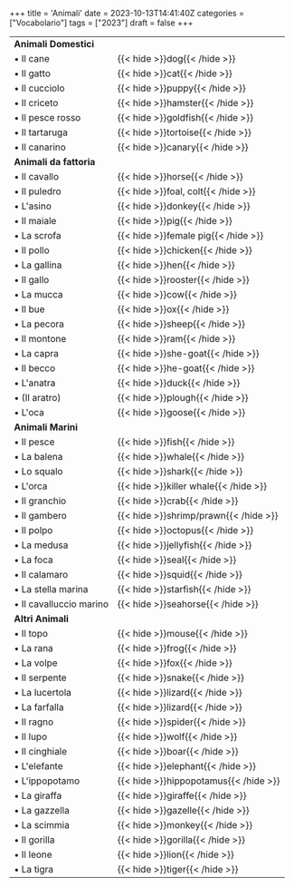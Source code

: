 +++
title = 'Animali'
date = 2023-10-13T14:41:40Z
categories = ["Vocabolario"]
tags = ["2023"]
draft = false
+++



| | |
|------------|-----------|
| **Animali Domestici** | |
| &bull; Il cane | {{< hide >}}dog{{< /hide >}} |
| &bull; Il gatto | {{< hide >}}cat{{< /hide >}} |
| &bull; Il cucciolo | {{< hide >}}puppy{{< /hide >}} |
| &bull; Il criceto | {{< hide >}}hamster{{< /hide >}} |
| &bull; Il pesce rosso | {{< hide >}}goldfish{{< /hide >}} |
| &bull; Il tartaruga | {{< hide >}}tortoise{{< /hide >}} |
| &bull; Il canarino | {{< hide >}}canary{{< /hide >}} |
| **Animali da fattoria** | |
| &bull; Il cavallo | {{< hide >}}horse{{< /hide >}} |
| &bull; Il puledro | {{< hide >}}foal, colt{{< /hide >}} |
| &bull; L'asino | {{< hide >}}donkey{{< /hide >}} |
| &bull; Il maiale | {{< hide >}}pig{{< /hide >}} |
| &bull; La scrofa | {{< hide >}}female pig{{< /hide >}} |
| &bull; Il pollo | {{< hide >}}chicken{{< /hide >}} |
| &bull; La gallina | {{< hide >}}hen{{< /hide >}} |
| &bull; Il gallo | {{< hide >}}rooster{{< /hide >}} |
| &bull; La mucca | {{< hide >}}cow{{< /hide >}} |
| &bull; Il bue | {{< hide >}}ox{{< /hide >}} |
| &bull; La pecora | {{< hide >}}sheep{{< /hide >}} |
| &bull; Il montone | {{< hide >}}ram{{< /hide >}} |
| &bull; La capra | {{< hide >}}she-goat{{< /hide >}} |
| &bull; Il becco | {{< hide >}}he-goat{{< /hide >}} |
| &bull; L'anatra | {{< hide >}}duck{{< /hide >}} |
| &bull; (Il aratro) | {{< hide >}}plough{{< /hide >}} |
| &bull; L'oca | {{< hide >}}goose{{< /hide >}} |
| **Animali Marini** | |
| &bull; Il pesce  | {{< hide >}}fish{{< /hide >}} |
| &bull; La balena  | {{< hide >}}whale{{< /hide >}} |
| &bull; Lo squalo  | {{< hide >}}shark{{< /hide >}} |
| &bull; L'orca  | {{< hide >}}killer whale{{< /hide >}} |
| &bull; Il granchio  | {{< hide >}}crab{{< /hide >}} |
| &bull; Il gambero  | {{< hide >}}shrimp/prawn{{< /hide >}} |
| &bull; Il polpo  | {{< hide >}}octopus{{< /hide >}} |
| &bull; La medusa  | {{< hide >}}jellyfish{{< /hide >}} |
| &bull; La foca  | {{< hide >}}seal{{< /hide >}} |
| &bull; Il calamaro  | {{< hide >}}squid{{< /hide >}} |
| &bull; La stella marina  | {{< hide >}}starfish{{< /hide >}} |
| &bull; Il cavalluccio marino  | {{< hide >}}seahorse{{< /hide >}} |
| **Altri Animali** | |
| &bull; Il topo | {{< hide >}}mouse{{< /hide >}} |
| &bull; La rana  | {{< hide >}}frog{{< /hide >}} |
| &bull; La volpe  | {{< hide >}}fox{{< /hide >}} |
| &bull; Il serpente  | {{< hide >}}snake{{< /hide >}} |
| &bull; La lucertola  | {{< hide >}}lizard{{< /hide >}} |
| &bull; La farfalla  | {{< hide >}}lizard{{< /hide >}} |
| &bull; Il ragno  | {{< hide >}}spider{{< /hide >}} |
| &bull; Il lupo  | {{< hide >}}wolf{{< /hide >}} |
| &bull; Il cinghiale  | {{< hide >}}boar{{< /hide >}} |
| &bull; L'elefante  | {{< hide >}}elephant{{< /hide >}} |
| &bull; L'ippopotamo  | {{< hide >}}hippopotamus{{< /hide >}} |
| &bull; La giraffa  | {{< hide >}}giraffe{{< /hide >}} |
| &bull; La gazzella  | {{< hide >}}gazelle{{< /hide >}} |
| &bull; La scimmia  | {{< hide >}}monkey{{< /hide >}} |
| &bull; Il gorilla  | {{< hide >}}gorilla{{< /hide >}} |
| &bull; Il leone  | {{< hide >}}lion{{< /hide >}} |
| &bull; La tigra  | {{< hide >}}tiger{{< /hide >}} |
